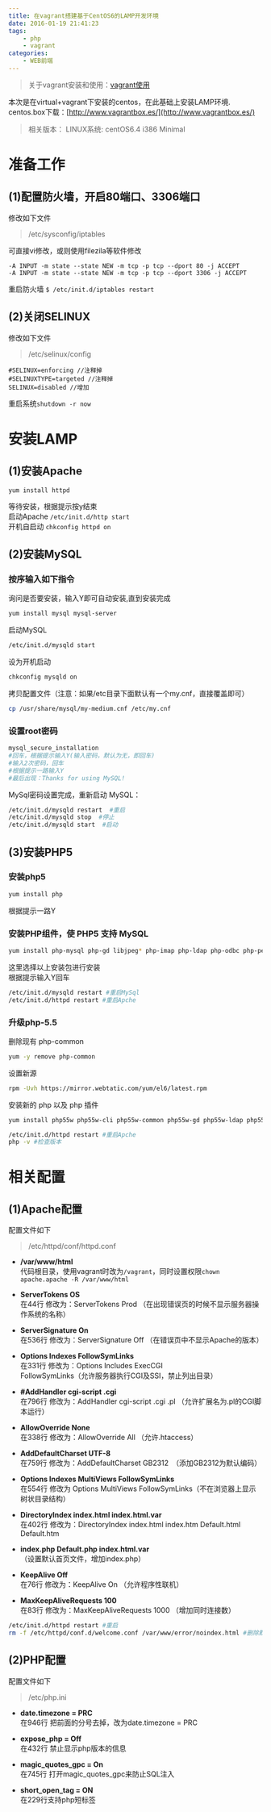 ```yaml
---
title: 在vagrant搭建基于CentOS6的LAMP开发环境  
date: 2016-01-19 21:41:23  
tags:  
    - php
    - vagrant
categories:
    - WEB前端
---
```


>关于vagrant安装和使用：[vagrant使用](https://github.com/lenrinfvck/ntrf-doc/blob/master/%E7%8E%AF%E5%A2%83%E5%8F%8A%E5%B7%A5%E5%85%B7/Vagrant%E4%BD%BF%E7%94%A8.md)

本次是在virtual+vagrant下安装的centos，在此基础上安装LAMP环境.  
centos.box下载：[http://www.vagrantbox.es/](http://www.vagrantbox.es/) 

>相关版本：
>LINUX系统: centOS6.4 i386 Minimal

<!-- more -->

# 准备工作
## (1)配置防火墙，开启80端口、3306端口
修改如下文件  
>/etc/sysconfig/iptables  

可直接vi修改，或则使用filezila等软件修改  
    
    -A INPUT -m state --state NEW -m tcp -p tcp --dport 80 -j ACCEPT  
    -A INPUT -m state --state NEW -m tcp -p tcp --dport 3306 -j ACCEPT  

重启防火墙 `$ /etc/init.d/iptables restart`
## (2)关闭SELINUX
修改如下文件  
>/etc/selinux/config  

    #SELINUX=enforcing //注释掉
    #SELINUXTYPE=targeted //注释掉
    SELINUX=disabled //增加

重启系统`shutdown -r now`  

# 安装LAMP
## (1)安装Apache
    yum install httpd  

等待安装，根据提示按y结束  
启动Apache `/etc/init.d/http start`  
开机自启动 `chkconfig httpd on `

## (2)安装MySQL
### 按序输入如下指令  

询问是否要安装，输入Y即可自动安装,直到安装完成    
```bash
yum install mysql mysql-server
```
启动MySQL  
```bash
/etc/init.d/mysqld start  
```
设为开机启动  
```bash
chkconfig mysqld on
```
拷贝配置文件（注意：如果/etc目录下面默认有一个my.cnf，直接覆盖即可）  
```bash    
cp /usr/share/mysql/my-medium.cnf /etc/my.cnf  
```
### 设置root密码

```bash
mysql_secure_installation  
#回车，根据提示输入Y(输入密码，默认为无，即回车)  
#输入2次密码，回车  
#根据提示一路输入Y  
#最后出现：Thanks for using MySQL!  
```

MySql密码设置完成，重新启动 MySQL：
```bash
/etc/init.d/mysqld restart  #重启
/etc/init.d/mysqld stop  #停止
/etc/init.d/mysqld start  #启动
```
## (3)安装PHP5 
### 安装php5
```bash
yum install php  
```
根据提示一路Y  

### 安装PHP组件，使 PHP5 支持 MySQL
```bash
yum install php-mysql php-gd libjpeg* php-imap php-ldap php-odbc php-pear php-xml php-xmlrpc php-mbstring php-mcrypt php-bcmath php-mhash libmcrypt
```

这里选择以上安装包进行安装  
根据提示输入Y回车  
```bash
/etc/init.d/mysqld restart #重启MySql  
/etc/init.d/httpd restart #重启Apche  
```

### 升级php-5.5
删除现有 php-common
```bash
yum -y remove php-common
```
设置新源
```bash
rpm -Uvh https://mirror.webtatic.com/yum/el6/latest.rpm
```
安装新的 php 以及 php 插件
```bash
yum install php55w php55w-cli php55w-common php55w-gd php55w-ldap php55w-mbstring php55w-mcrypt php55w-mysql php55w-pdo php55w-pecl-memcache php55w-devel php55w-xml php55w-xmlrpc php55w-opcache

/etc/init.d/httpd restart #重启Apche
php -v #检查版本 
```
# 相关配置
## (1)Apache配置
配置文件如下
>/etc/httpd/conf/httpd.conf  

+ **/var/www/html**  
    代码根目录，使用vagrant时改为`/vagrant`，同时设置权限`chown apache.apache -R /var/www/html`

+ **ServerTokens OS**  
在44行 修改为：ServerTokens Prod （在出现错误页的时候不显示服务器操作系统的名称）  
    
+ **ServerSignature On**  
在536行 修改为：ServerSignature Off （在错误页中不显示Apache的版本）  
    
+ **Options Indexes FollowSymLinks**  
在331行 修改为：Options Includes ExecCGI  
FollowSymLinks（允许服务器执行CGI及SSI，禁止列出目录）  
    
+ **#AddHandler cgi-script .cgi**  
在796行 修改为：AddHandler cgi-script .cgi .pl （允许扩展名为.pl的CGI脚本运行）
    
+ **AllowOverride None**   
在338行 修改为：AllowOverride All （允许.htaccess）  
    
+ **AddDefaultCharset UTF-8**  
在759行 修改为：AddDefaultCharset GB2312　（添加GB2312为默认编码）  
    
+ **Options Indexes MultiViews FollowSymLinks**  
在554行 修改为 Options MultiViews FollowSymLinks（不在浏览器上显示树状目录结构）
    
+ **DirectoryIndex index.html index.html.var**  
在402行 修改为：DirectoryIndex index.html index.htm Default.html Default.htm
    
+ **index.php Default.php index.html.var**  
（设置默认首页文件，增加index.php）  
    
+ **KeepAlive Off**  
在76行 修改为：KeepAlive On （允许程序性联机）  
    
+ **MaxKeepAliveRequests 100**  
在83行 修改为：MaxKeepAliveRequests 1000 （增加同时连接数）  
```bash
/etc/init.d/httpd restart #重启  
rm -f /etc/httpd/conf.d/welcome.conf /var/www/error/noindex.html #删除默认测试页
```

## (2)PHP配置
配置文件如下

>/etc/php.ini  

+ **date.timezone = PRC**  
在946行 把前面的分号去掉，改为date.timezone = PRC  

+ **expose_php = Off**  
在432行 禁止显示php版本的信息  

+ **magic_quotes_gpc = On**  
在745行 打开magic_quotes_gpc来防止SQL注入  

+ **short_open_tag = ON**  
在229行支持php短标签






